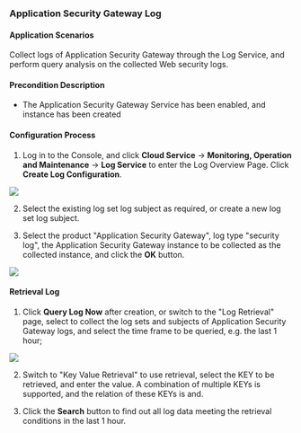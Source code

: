### Application Security Gateway Log
#### Application Scenarios 
Collect logs of Application Security Gateway through the Log Service, and perform query analysis on the collected Web security logs.
#### Precondition Description
- The Application Security Gateway Service has been enabled, and instance has been created

#### Configuration Process
1. Log in to the Console, and click **Cloud Service** -> **Monitoring, Operation and Maintenance** -> **Log Service** to enter the Log Overview Page. Click **Create Log Configuration**.

![](https://raw.githubusercontent.com/jdcloudcom/cn/zhangwenjie-only/image/LogService/bestpractice/BPwaf.png)

2. Select the existing log set log subject as required, or create a new log set log subject.

3. Select the product "Application Security Gateway", log type "security log", the Application Security Gateway instance to be collected as the collected instance, and click the **OK** button.

![](https://raw.githubusercontent.com/jdcloudcom/cn/zhangwenjie-only/image/LogService/bestpractice/BPwaf1.png)

#### Retrieval Log
1. 	Click **Query Log Now** after creation, or switch to the "Log Retrieval" page, select to collect the log sets and subjects of Application Security Gateway logs, and select the time frame to be queried, e.g. the last 1 hour;

![](https://raw.githubusercontent.com/jdcloudcom/cn/zhangwenjie-only/image/LogService/bestpractice/BPwaf2.png)

2. 	Switch to "Key Value Retrieval" to use retrieval, select the KEY to be retrieved, and enter the value. A combination of multiple KEYs is supported, and the relation of these KEYs is and. 

3. 	Click the **Search** button to find out all log data meeting the retrieval conditions in the last 1 hour.
